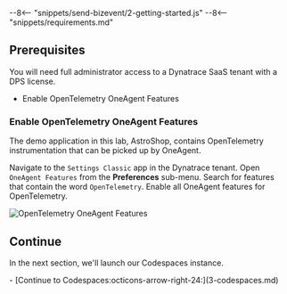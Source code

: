 --8<-- "snippets/send-bizevent/2-getting-started.js"
--8<-- "snippets/requirements.md"

## Prerequisites

You will need full administrator access to a Dynatrace SaaS tenant with a DPS license.

* Enable OpenTelemetry OneAgent Features

### Enable OpenTelemetry OneAgent Features

The demo application in this lab, AstroShop, contains OpenTelemetry instrumentation that can be picked up by OneAgent.

Navigate to the `Settings Classic` app in the Dynatrace tenant.  Open `OneAgent Features` from the **Preferences** sub-menu.  Search for features that contain the word `OpenTelemetry`.  Enable all OneAgent features for OpenTelemetry.

![OpenTelemetry OneAgent Features](../img/getting-started_dynatrace_oneagent_features_opentelemetry.png)

## Continue

In the next section, we'll launch our Codespaces instance.

<div class="grid cards" markdown>
- [Continue to Codespaces:octicons-arrow-right-24:](3-codespaces.md)
</div>
